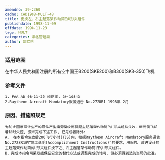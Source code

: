 ```yaml
---
amendno: 39-2360
cadno: CAD1998-MULT-48
title: 更换左、右主起落架作动筒的U形夹组件
publishdate: 1998-11-09
effdate: 1998-11-23
tags: MULT
categories: 华北管理局
author: 邵仁明
---
```


### 适用范围 
在中华人民共和国注册的所有空中国王B200(SKB200)和B300(SKB-350)飞机

### 参考文件
    1. FAA AD 98-21-35 修正案: 39-10843 
    2.Raytheon Aircraft Mandatory服务通告 No.2728R1 1998年 2月


### 原因、措施和规定 
    为防止因原设计生产的零件产生疲劳裂纹而引起主起落架作动筒的U形夹组件失效，继而使飞机着陆时失控, 要求完成下述工作, 已完成者除外: 
    A、 在本指令生效后200飞行小时(TIS)内，根据Raytheon Aircraft Mandatory服务通告No.2728R1的“施工说明(Accomplishment Instructions)”的要求，用新的、改进设计的主起落架作动筒的U形夹组件换下左、右主起落架作动筒旧的U形夹组件。 
    B、完成本指令可采取能保证安全的替代方法或调整完成的时间, 但必须得到适航当局的批准。
